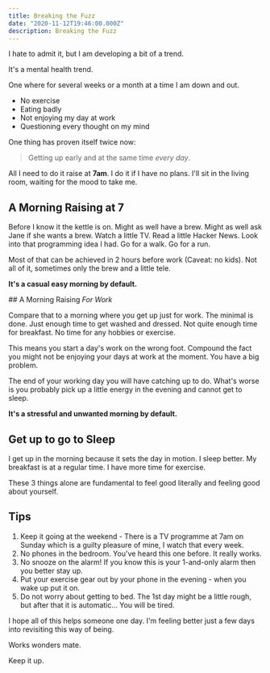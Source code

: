 ```yaml
---
title: Breaking the Fuzz
date: "2020-11-12T19:46:00.000Z"
description: Breaking the Fuzz
---
```


I hate to admit it, but I am developing a bit of a trend.

It's a mental health trend.

One where for several weeks or a month at a time I am down and out.

- No exercise
- Eating badly
- Not enjoying my day at work
- Questioning every thought on my mind

One thing has proven itself twice now:

> Getting up early and at the same time _every day_.

All I need to do it raise at **7am**. I do it if I have no plans. I'll sit
in the living room, waiting for the mood to take me.

## A Morning Raising at 7

Before I know it the kettle is on. Might as well have a brew. Might as well ask
Jane if she wants a brew. Watch a little TV. Read a little Hacker News. Look
into that programming idea I had. Go for a walk.
Go for a run.

Most of that can be achieved in 2 hours before work (Caveat: no kids). Not all
of it, sometimes only the brew and a little tele.

**It's a casual easy morning by default.**

## A Morning Raising _For Work_

Compare that to a morning where you get up just for work. The minimal is done.
Just enough time to get washed and dressed. Not quite enough time for breakfast.
No time for any hobbies or exercise.

This means you start a day's work on the wrong foot. Compound the fact you might
not be enjoying your days at work at the moment. You have a big problem.

The end of your working day you will have catching up to do. What's worse is
you probably pick up a little energy in the evening and cannot get to sleep.

**It's a stressful and unwanted morning by default.**

## Get up to go to Sleep

I get up in the morning because it sets the day in motion. I sleep better. My
breakfast is at a regular time. I have more time for exercise.

These 3 things alone are fundamental to feel good literally and feeling good
about yourself.

## Tips

1. Keep it going at the weekend - There is a TV programme at 7am on Sunday which is a guilty pleasure of mine, I watch that every week.
2. No phones in the bedroom. You've heard this one before. It really works.
3. No snooze on the alarm! If you know this is your 1-and-only alarm then you better stay up.
4. Put your exercise gear out by your phone in the evening - when you wake up put it on.
5. Do not worry about getting to bed. The 1st day might be a little rough, but after that it is automatic... You will be tired.

I hope all of this helps someone one day. I'm feeling better just a few days
into revisiting this way of being.

Works wonders mate.

Keep it up.
